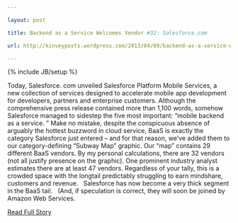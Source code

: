 ---
layout: post
title: Backend as a Service Welcomes Vendor #32: Salesforce.com
url: http://kinveyposts.wordpress.com/2013/04/09/backend-as-a-service-welcomes-vendor-32-salesforce-com/
---
{% include JB/setup %}
<p>  Today, Salesforce.  com unveiled Salesforce Platform Mobile Services, a new collection of services designed to accelerate mobile app development for developers, partners and enterprise customers.  Although the comprehensive press release contained more than 1,100 words, somehow Salesforce managed to sidestep the five most important: “mobile backend as a service.  ” Make no mistake, despite the conspicuous absence of arguably the hottest buzzword in cloud service, BaaS is exactly the category Salesforce just entered – and for that reason, we’ve added them to our category-defining “Subway Map” graphic.  Our “map” contains 29 different BaaS vendors.  By my personal calculations, there are 32 vendors (not all justify presence on the graphic).  One prominent industry analyst estimates there are at least 47 vendors.  Regardless of your tally, this is a crowded space with the longtail predictably struggling to earn mindshare, customers and revenue.    Salesforce has now become a very thick segment in the BaaS tail.    (And, if speculation is correct, they will soon be joined by Amazon Web Services.<br />
<p><a href="http://kinveyposts.wordpress.com/2013/04/09/backend-as-a-service-welcomes-vendor-32-salesforce-com/">Read Full Story</a></p>
